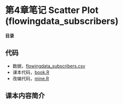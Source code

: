 # 第4章笔记 Scatter Plot (flowingdata_subscribers)

**目录**

## 代码
 - 数据，[flowingdata_subscribers.csv](flowingdata_subscribers.csv)
 - 课本代码，[book.R](book.R)
 - 改编代码，[mine.R](mine.R)

## 课本内容简介

